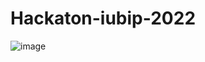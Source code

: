 <h1>Hackaton-iubip-2022</h1>

![image](https://user-images.githubusercontent.com/85391921/202927599-11a3c94b-9ec3-4887-80ee-9ea86be85468.png)
